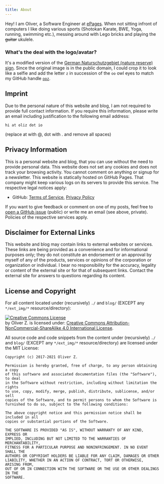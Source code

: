 ```yaml
---
title: About
---
```


Hey! I am Oliver, a Software Engineer at [ePages](https://www.epages.com/).
When not sitting infront of computers I like doing various sports (Shotokan Karate, BWE, Yoga, running, swimming etc.), messing around with Lego bricks and playing the <del>guitar</del> ukulele.

### What's the deal with the logo/avatar?

It's a modified version of the [German Naturschutzgebiet (nature reserve) sign](https://en.wikipedia.org/wiki/Naturschutzgebiet).
Since the original image is in the public domain,
I could crop it to look like a selfie and add the letter `z` in succession of the `oo` owl eyes to match my GitHub handle [`ooz`](https://github.com/ooz).

## Imprint

Due to the personal nature of this website and blog, I am not required to provide full contact information.
If you require this information, please write an email including justification to the following email address:

```
hi at oliz dot io
```
(replace at with @, dot with . and remove all spaces)

## Privacy Information

This is a personal website and blog, that you can use without the need to provide personal data.
This website does not set any cookies and does not track your browsing activity.
You cannot comment on anything or signup for a newsletter.
This website is statically hosted on GitHub Pages.
That company might keep various logs on its servers to provide this service.
The respective legal notices apply:

* GitHub: [Terms of Service](https://help.github.com/articles/github-terms-of-service/), [Privacy Policy](https://help.github.com/articles/github-privacy-statement/)

If you want to give feedback or comment on one of my posts, feel free to [open a GitHub issue](https://github.com/ooz/blog/issues) (public) or write me an email (see above, private). Policies of the respective services apply.

## Disclaimer for External Links

This website and blog may contain links to external websites or services.
These links are being provided as a convenience and for informational purposes only; they do not constitute an endorsement or an approval by myself of any of the products, services or opinions of the corporation or organization or individual. I bear no responsibility for the accuracy, legality or content of the external site or for that of subsequent links. Contact the external site for answers to questions regarding its content.

## License and Copyright

For all content located under (recursively) `./` and `blog/` (EXCEPT any `*/ext_img/*` resource/directory):

<a rel="license" href="http://creativecommons.org/licenses/by-nc-sa/4.0/"><img alt="Creative Commons License" style="border-width:0" src="https://i.creativecommons.org/l/by-nc-sa/4.0/88x31.png" /></a><br />by Oliver Z. is licensed under: <a rel="license" href="http://creativecommons.org/licenses/by-nc-sa/4.0/">Creative Commons Attribution-NonCommercial-ShareAlike 4.0 International License</a>.

All source code and code snippets from the content under (recursively) `./` and `blog/` (EXCEPT any `*/ext_img/*` resource/directory) are licensed under the MIT License:

```
Copyright (c) 2017-2021 Oliver Z.

Permission is hereby granted, free of charge, to any person obtaining a copy
of this software and associated documentation files (the "Software"), to deal
in the Software without restriction, including without limitation the rights
to use, copy, modify, merge, publish, distribute, sublicense, and/or sell
copies of the Software, and to permit persons to whom the Software is
furnished to do so, subject to the following conditions:

The above copyright notice and this permission notice shall be included in all
copies or substantial portions of the Software.

THE SOFTWARE IS PROVIDED "AS IS", WITHOUT WARRANTY OF ANY KIND, EXPRESS OR
IMPLIED, INCLUDING BUT NOT LIMITED TO THE WARRANTIES OF MERCHANTABILITY,
FITNESS FOR A PARTICULAR PURPOSE AND NONINFRINGEMENT. IN NO EVENT SHALL THE
AUTHORS OR COPYRIGHT HOLDERS BE LIABLE FOR ANY CLAIM, DAMAGES OR OTHER
LIABILITY, WHETHER IN AN ACTION OF CONTRACT, TORT OR OTHERWISE, ARISING FROM,
OUT OF OR IN CONNECTION WITH THE SOFTWARE OR THE USE OR OTHER DEALINGS IN THE
SOFTWARE.
```
